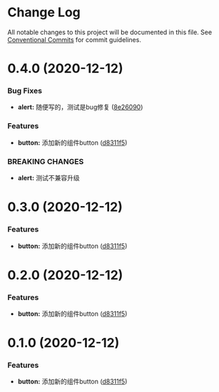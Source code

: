 # Change Log

All notable changes to this project will be documented in this file.
See [Conventional Commits](https://conventionalcommits.org) for commit guidelines.

# 0.4.0 (2020-12-12)


### Bug Fixes

* **alert:** 随便写的，测试是bug修复 ([8e26090](https://github.com/zwsf/el-demo/commit/8e26090fec4d60b1f9a0e1b85316426c3b825a96))


### Features

* **button:** 添加新的组件button ([d8311f5](https://github.com/zwsf/el-demo/commit/d8311f586e2899c72299250f19d28486b5a00874))


### BREAKING CHANGES

* **alert:** 测试不兼容升级





# 0.3.0 (2020-12-12)


### Features

* **button:** 添加新的组件button ([d8311f5](https://github.com/zwsf/el-demo/commit/d8311f586e2899c72299250f19d28486b5a00874))





# 0.2.0 (2020-12-12)


### Features

* **button:** 添加新的组件button ([d8311f5](https://github.com/zwsf/el-demo/commit/d8311f586e2899c72299250f19d28486b5a00874))





# 0.1.0 (2020-12-12)


### Features

* **button:** 添加新的组件button ([d8311f5](https://github.com/zwsf/el-demo/commit/d8311f586e2899c72299250f19d28486b5a00874))
